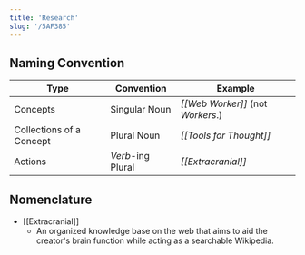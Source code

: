 ```yaml
---
title: 'Research'
slug: '/5AF385'
---
```


## Naming Convention

| Type                     | Convention        | Example                           |
| ------------------------ | ----------------- | --------------------------------- |
| Concepts                 | Singular Noun     | _[[Web Worker]]_ (not _Workers_.) |
| Collections of a Concept | Plural Noun       | _[[Tools for Thought]]_           |
| Actions                  | _Verb_-ing Plural | _[[Extracranial]]_                |

## Nomenclature

- [[Extracranial]]
  - An organized knowledge base on the web that aims to aid the creator's brain function while acting as a searchable Wikipedia.
